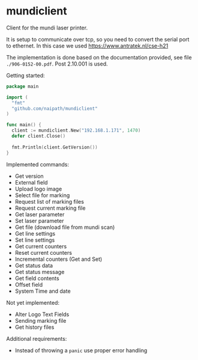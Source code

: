 # mundiclient

Client for the mundi laser printer.

It is setup to communicate over tcp, so you need to convert the serial port to ethernet. In this case we used https://www.antratek.nl/cse-h21

The implementation is done based on the documentation provided, see file `./906-0152-00.pdf`. Post 2.10.001 is used.

Getting started:
```go
package main

import (
  "fmt"
  "github.com/naipath/mundiclient"
)

func main() {
  client := mundiclient.New("192.168.1.171", 1470)
  defer client.Close()
  
  fmt.Println(client.GetVersion())
}
```

Implemented commands:
- Get version
- External field
- Upload logo image
- Select file for marking
- Request list of marking files
- Request current marking file
- Get laser parameter
- Set laser parameter
- Get file (download file from mundi scan)
- Get line settings
- Set line settings
- Get current counters
- Reset current counters
- Incremental counters (Get and Set)
- Get status data
- Get status message
- Get field contents
- Offset field
- System Time and date

Not yet implemented: 
- Alter Logo Text Fields
- Sending marking file
- Get history files

Additional requirements:
- Instead of throwing a `panic` use proper error handling